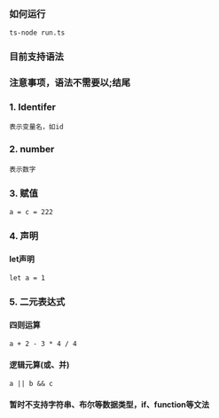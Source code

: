 ### 如何运行
`ts-node run.ts`

### 目前支持语法

### 注意事项，语法不需要以;结尾

### 1. Identifer
```
表示变量名，如id
```

### 2. number
```
表示数字
```

### 3. 赋值
```
a = c = 222
```

### 4. 声明

#### let声明
```
let a = 1
```

### 5. 二元表达式

#### 四则运算
```
a + 2 - 3 * 4 / 4
```

#### 逻辑元算(或、并)
```
a || b && c
```

#### 暂时不支持字符串、布尔等数据类型，if、function等文法

